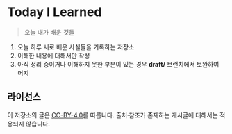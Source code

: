 # Today I Learned
> 오늘 내가 배운 것들
1. 오늘 하루 새로 배운 사실들을 기록하는 저장소
2. 이해한 내용에 대해서만 작성
3. 아직 정리 중이거나 이해하지 못한 부분이 있는 경우 **draft/** 브런치에서 보완하여 머지

## 라이선스
이 저장소의 글은 [CC-BY-4.0](https://creativecommons.org/licenses/by/4.0/)를 따릅니다. 출처·참조가 존재하는 게시글에 대해서는 적용되지 않습니다.
